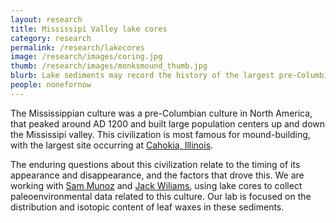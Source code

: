 ```yaml
---
layout: research
title: Mississipi Valley lake cores
category: research
permalink: /research/lakecores
image: /research/images/coring.jpg
thumb: /research/images/monksmound_thumb.jpg
blurb: Lake sediments may record the history of the largest pre-Columbian city north of Mexico
people: nonefornow
---
```


The Mississippian culture was a pre-Columbian culture in North America, that peaked around AD 1200 and built large population centers up and down the Mississipi valley. This civilization is most famous for mound-building, with the largest site occurring at [Cahokia, Illinois](http://www.cahokiamounds.org). 

The enduring questions about this civilization relate to the timing of its appearance and disappearance, and the factors that drove this. We are working with [Sam Munoz](https://mywebspace.wisc.edu/semunoz/web/SEMunoz.htm) and [Jack Wiliams](http://www.geography.wisc.edu/faculty/williams/lab/), using lake cores to collect paleoenvironmental data related to this culture. Our lab is focused on the distribution and isotopic content of leaf waxes in these sediments.